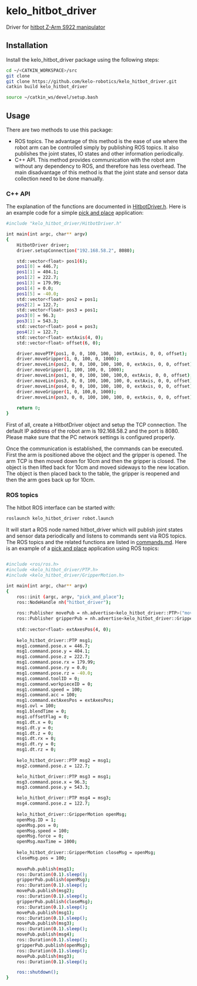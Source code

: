 # kelo_hitbot_driver

Driver for [hitbot Z-Arm S922 manipulator](https://www.hitbotrobot.com/product/s922-robotic-arm/)

## Installation

Install the kelo_hitbot_driver package using the following steps:

~~~ sh
cd ~/<CATKIN_WORKSPACE>/src
git clone 
git clone https://github.com/kelo-robotics/kelo_hitbot_driver.git
catkin build kelo_hitbot_driver

source ~/catkin_ws/devel/setup.bash
~~~

## Usage

There are two methods to use this package:
- ROS topics. The advantage of this method is the ease of use where the robot arm can be controlled simply by publishing ROS topics.
It also publishes the joint states, IO states and other information periodically.
- C++ API. This method provides communication with the robot arm without any dependency to ROS, and therefore has less overhead.
The main disadvantage of this method is that the joint state and sensor data collection need to be done manually.

### C++ API

The explanation of the functions are documented in [HitbotDriver.h](include/kelo_hitbot_driver/HitbotDriver.h).
Here is an example code for a simple [pick and place](src/pick_and_place.cpp) application:

~~~ sh
#include "kelo_hitbot_driver/HitbotDriver.h"

int main(int argc, char** argv)
{
	HitbotDriver driver;
	driver.setupConnection("192.168.58.2", 8080);

	std::vector<float> pos1(6);
	pos1[0] = 446.7;
	pos1[1] = 404.1;
	pos1[2] = 222.7;
	pos1[3] = 179.99;
	pos1[4] = 0.0;
	pos1[5] = -40.0;
	std::vector<float> pos2 = pos1;
	pos2[2] = 122.7;
	std::vector<float> pos3 = pos1;
	pos3[0] = 96.3;
	pos3[1] = 543.3;
	std::vector<float> pos4 = pos3;
	pos4[2] = 122.7;
	std::vector<float> extAxis(4, 0);
	std::vector<float> offset(6, 0);

	driver.movePTP(pos1, 0, 0, 100, 100, 100, extAxis, 0, 0, offset);
	driver.moveGripper(1, 0, 100, 0, 1000);
	driver.moveLin(pos2, 0, 0, 100, 100, 100, 0, extAxis, 0, 0, offset);
	driver.moveGripper(1, 100, 100, 0, 1000);
	driver.moveLin(pos1, 0, 0, 100, 100, 100,0, extAxis, 0, 0, offset);
	driver.moveLin(pos3, 0, 0, 100, 100, 100, 0, extAxis, 0, 0, offset);
	driver.moveLin(pos4, 0, 0, 100, 100, 100, 0, extAxis, 0, 0, offset);
	driver.moveGripper(1, 0, 100,0, 1000);
	driver.moveLin(pos3, 0, 0, 100, 100, 100, 0, extAxis, 0, 0, offset);
	
	return 0;
}
~~~

First of all, create a HitbotDriver object and setup the TCP connection.
The default IP address of the robot arm is 192.168.58.2 and the port is 8080. 
Please make sure that the PC network settings is configured properly.

Once the communication is established, the commands can be executed.
First the arm is positioned above the object and the gripper is opened.
The arm TCP is then moved down for 10cm and then the gripper is closed.
The object is then lifted back for 10cm and moved sideways to the new location.
The object is then placed back to the table, the gripper is reopened and then the arm goes back up for 10cm.


### ROS topics

The hitbot ROS interface can be started with:
 
~~~ sh
roslaunch kelo_hitbot_driver robot.launch
~~~

It will start a ROS node named hitbot_driver which will publish joint states and sensor data periodically and
listens to commands sent via ROS topics. The ROS topics and the related functions are listed in [commands.md](commands.md).
Here is an example of a [pick and place](src/pick_and_place_ROS.cpp) application using ROS topics:

~~~ sh

#include <ros/ros.h>
#include <kelo_hitbot_driver/PTP.h>
#include <kelo_hitbot_driver/GripperMotion.h>

int main(int argc, char** argv)
{
	ros::init (argc, argv, "pick_and_place");
	ros::NodeHandle nh("hitbot_driver");
	
	ros::Publisher movePub = nh.advertise<kelo_hitbot_driver::PTP>("move_PTP", 2);		
	ros::Publisher gripperPub = nh.advertise<kelo_hitbot_driver::GripperMotion>("move_gripper", 2);		
	
	std::vector<float> extAxesPos(4, 0);
	
	kelo_hitbot_driver::PTP msg1;
	msg1.command.pose.x = 446.7;
	msg1.command.pose.y = 404.1;
	msg1.command.pose.z = 222.7;
	msg1.command.pose.rx = 179.99;
	msg1.command.pose.ry = 0.0;
	msg1.command.pose.rz = -40.0;
	msg1.command.toolID = 0;
	msg1.command.workpieceID = 0;
	msg1.command.speed = 100;
	msg1.command.acc = 100;
	msg1.command.extAxesPos = extAxesPos;
	msg1.ovl = 100;
	msg1.blendTime = 0;
	msg1.offsetFlag = 0;
	msg1.dt.x = 0;
	msg1.dt.y = 0;
	msg1.dt.z = 0;
	msg1.dt.rx = 0;
	msg1.dt.ry = 0;
	msg1.dt.rz = 0;
	
	kelo_hitbot_driver::PTP msg2 = msg1;
	msg2.command.pose.z = 122.7;

	kelo_hitbot_driver::PTP msg3 = msg1;
	msg3.command.pose.x = 96.3;
	msg3.command.pose.y = 543.3;

	kelo_hitbot_driver::PTP msg4 = msg3;
	msg4.command.pose.z = 122.7;
	
	kelo_hitbot_driver::GripperMotion openMsg;
	openMsg.ID = 1;
	openMsg.pos = 0;
	openMsg.speed = 100;
	openMsg.force = 0;
	openMsg.maxTime = 1000;
	
	kelo_hitbot_driver::GripperMotion closeMsg = openMsg;
	closeMsg.pos = 100;
	
	movePub.publish(msg1);
	ros::Duration(0.1).sleep();
	gripperPub.publish(openMsg);
	ros::Duration(0.1).sleep();
	movePub.publish(msg2);
	ros::Duration(0.1).sleep();
	gripperPub.publish(closeMsg);
	ros::Duration(0.1).sleep();
	movePub.publish(msg1);
	ros::Duration(0.1).sleep();
	movePub.publish(msg3);
	ros::Duration(0.1).sleep();
	movePub.publish(msg4);
	ros::Duration(0.1).sleep();
	gripperPub.publish(openMsg);
	ros::Duration(0.1).sleep();
	movePub.publish(msg3);
	ros::Duration(0.1).sleep();

	ros::shutdown();
}

~~~


